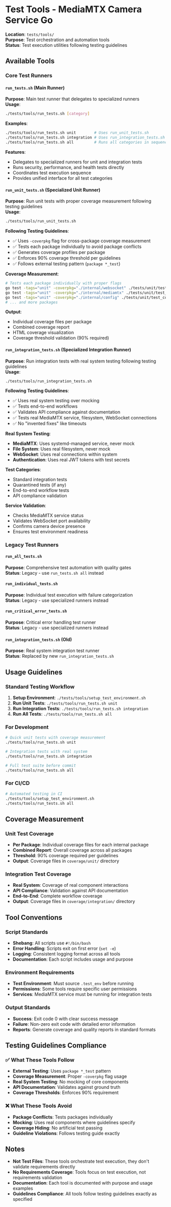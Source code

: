 # Test Tools - MediaMTX Camera Service Go

**Location**: `tests/tools/`  
**Purpose**: Test orchestration and automation tools  
**Status**: Test execution utilities following testing guidelines  

## Available Tools

### Core Test Runners

#### `run_tests.sh` (Main Runner)
**Purpose**: Main test runner that delegates to specialized runners  
**Usage**: 
```bash
./tests/tools/run_tests.sh [category]
```
**Examples**:
```bash
./tests/tools/run_tests.sh unit        # Uses run_unit_tests.sh
./tests/tools/run_tests.sh integration # Uses run_integration_tests.sh
./tests/tools/run_tests.sh all         # Runs all categories in sequence
```

**Features**:
- Delegates to specialized runners for unit and integration tests
- Runs security, performance, and health tests directly
- Coordinates test execution sequence
- Provides unified interface for all test categories

#### `run_unit_tests.sh` (Specialized Unit Runner)
**Purpose**: Run unit tests with proper coverage measurement following testing guidelines  
**Usage**: 
```bash
./tests/tools/run_unit_tests.sh
```

**Following Testing Guidelines**:
- ✅ Uses `-coverpkg` flag for cross-package coverage measurement
- ✅ Tests each package individually to avoid package conflicts
- ✅ Generates coverage profiles per package
- ✅ Enforces 90% coverage threshold per guidelines
- ✅ Follows external testing pattern (`package *_test`)

**Coverage Measurement**:
```bash
# Tests each package individually with proper flags
go test -tags="unit" -coverpkg="./internal/websocket" ./tests/unit/test_websocket_*.go
go test -tags="unit" -coverpkg="./internal/mediamtx" ./tests/unit/test_mediamtx_*.go
go test -tags="unit" -coverpkg="./internal/config" ./tests/unit/test_config_*.go
# ... and more packages
```

**Output**:
- Individual coverage files per package
- Combined coverage report
- HTML coverage visualization
- Coverage threshold validation (90% required)

#### `run_integration_tests.sh` (Specialized Integration Runner)
**Purpose**: Run integration tests with real system testing following testing guidelines  
**Usage**: 
```bash
./tests/tools/run_integration_tests.sh
```

**Following Testing Guidelines**:
- ✅ Uses real system testing over mocking
- ✅ Tests end-to-end workflows
- ✅ Validates API compliance against documentation
- ✅ Tests real MediaMTX service, filesystem, WebSocket connections
- ✅ No "invented fixes" like timeouts

**Real System Testing**:
- **MediaMTX**: Uses systemd-managed service, never mock
- **File System**: Uses real filesystem, never mock
- **WebSocket**: Uses real connections within system
- **Authentication**: Uses real JWT tokens with test secrets

**Test Categories**:
- Standard integration tests
- Quarantined tests (if any)
- End-to-end workflow tests
- API compliance validation

**Service Validation**:
- Checks MediaMTX service status
- Validates WebSocket port availability
- Confirms camera device presence
- Ensures test environment readiness

### Legacy Test Runners

#### `run_all_tests.sh`
**Purpose**: Comprehensive test automation with quality gates  
**Status**: Legacy - use `run_tests.sh all` instead

#### `run_individual_tests.sh`
**Purpose**: Individual test execution with failure categorization  
**Status**: Legacy - use specialized runners instead

#### `run_critical_error_tests.sh`
**Purpose**: Critical error handling test runner  
**Status**: Legacy - use specialized runners instead

#### `run_integration_tests.sh` (Old)
**Purpose**: Real system integration test runner  
**Status**: Replaced by new `run_integration_tests.sh`

## Usage Guidelines

### Standard Testing Workflow
1. **Setup Environment**: `./tests/tools/setup_test_environment.sh`
2. **Run Unit Tests**: `./tests/tools/run_tests.sh unit`
3. **Run Integration Tests**: `./tests/tools/run_tests.sh integration`
4. **Run All Tests**: `./tests/tools/run_tests.sh all`

### For Development
```bash
# Quick unit tests with coverage measurement
./tests/tools/run_tests.sh unit

# Integration tests with real system
./tests/tools/run_tests.sh integration

# Full test suite before commit
./tests/tools/run_tests.sh all
```

### For CI/CD
```bash
# Automated testing in CI
./tests/tools/setup_test_environment.sh
./tests/tools/run_tests.sh all
```

## Coverage Measurement

### Unit Test Coverage
- **Per Package**: Individual coverage files for each internal package
- **Combined Report**: Overall coverage across all packages
- **Threshold**: 90% coverage required per guidelines
- **Output**: Coverage files in `coverage/unit/` directory

### Integration Test Coverage
- **Real System**: Coverage of real component interactions
- **API Compliance**: Validation against API documentation
- **End-to-End**: Complete workflow coverage
- **Output**: Coverage files in `coverage/integration/` directory

## Tool Conventions

### Script Standards
- **Shebang**: All scripts use `#!/bin/bash`
- **Error Handling**: Scripts exit on first error (`set -e`)
- **Logging**: Consistent logging format across all tools
- **Documentation**: Each script includes usage and purpose

### Environment Requirements
- **Test Environment**: Must source `.test_env` before running
- **Permissions**: Some tools require specific user permissions
- **Services**: MediaMTX service must be running for integration tests

### Output Standards
- **Success**: Exit code 0 with clear success message
- **Failure**: Non-zero exit code with detailed error information
- **Reports**: Generate coverage and quality reports in standard formats

## Testing Guidelines Compliance

### ✅ What These Tools Follow
- **External Testing**: Uses `package *_test` pattern
- **Coverage Measurement**: Proper `-coverpkg` flag usage
- **Real System Testing**: No mocking of core components
- **API Documentation**: Validates against ground truth
- **Coverage Thresholds**: Enforces 90% requirement

### ❌ What These Tools Avoid
- **Package Conflicts**: Tests packages individually
- **Mocking**: Uses real components where guidelines specify
- **Coverage Hiding**: No artificial test passing
- **Guideline Violations**: Follows testing guide exactly

## Notes
- **Not Test Files**: These tools orchestrate test execution, they don't validate requirements directly
- **No Requirements Coverage**: Tools focus on test execution, not requirements validation
- **Documentation**: Each tool is documented with purpose and usage examples
- **Guidelines Compliance**: All tools follow testing guidelines exactly as specified
